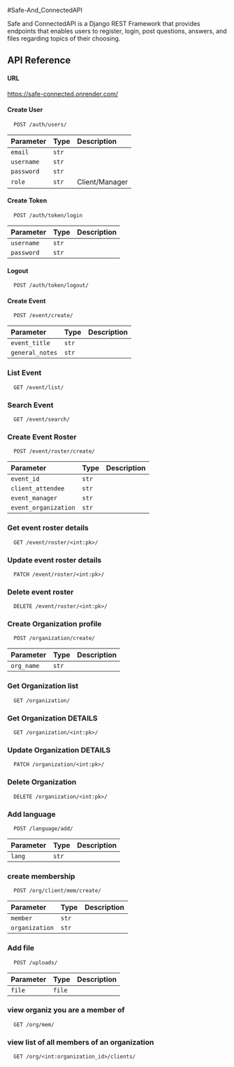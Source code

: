 #Safe-And_ConnectedAPI

Safe and ConnectedAPI is a Django REST Framework that provides endpoints that enables users to register, login, post questions, answers, and files regarding topics of their choosing.


## API Reference

#### URL

https://safe-connected.onrender.com/

#### Create User

```https://safe-connected.onrender.com/
  POST /auth/users/
```

| Parameter | Type     | Description                       |
| :-------- | :------- | :-------------------------------- |
| `email`   |`str`     |                                   |
|`username` |`str`     |                                   |
| `password`| `str`    |                                   |
| `role`    | `str`    |Client/Manager                     |


#### Create Token

```https://safe-connected.onrender.com/
  POST /auth/token/login
```

| Parameter | Type     | Description                       |
| :-------- | :------- | :-------------------------------- |
|`username` |`str`     |                                   |
| `password`| `str`    |                                   |

#### Logout

```https://safe-connected.onrender.com/
  POST /auth/token/logout/
```
#### Create Event

```https://safe-connected.onrender.com/
  POST /event/create/
```

| Parameter      | Type     | Description                       |
| :--------      | :------- | :-------------------------------- |
|`event_title`   |`str`     |                                   |
| `general_notes`| `str`    |                                   |

### List Event

```https://safe-connected.onrender.com/
  GET /event/list/
```
### Search Event

```https://safe-connected.onrender.com/
  GET /event/search/
```

### Create Event Roster

```https://safe-connected.onrender.com/
  POST /event/roster/create/
```

| Parameter        | Type     | Description                       |
| :--------        | :------- | :-------------------------------- |
|`event_id`           |`str`  |                                   |
| `client_attendee`   | `str` |                                   |
|`event_manager`      |`str`  |                                   |
| `event_organization`|`str`  |                                   |


### Get event roster details
```https://safe-connected.onrender.com/
  GET /event/roster/<int:pk>/
```

### Update event roster details
```https://safe-connected.onrender.com/
  PATCH /event/roster/<int:pk>/
```

### Delete event roster
```https://safe-connected.onrender.com/
  DELETE /event/roster/<int:pk>/
```

### Create Organization profile

```https://safe-connected.onrender.com/
  POST /organization/create/
```

| Parameter        | Type     | Description                       |
| :--------        | :------- | :-------------------------------- |
|`org_name`           |`str`  |                                   |

### Get Organization list

```https://safe-connected.onrender.com/
  GET /organization/
```

### Get Organization DETAILS

```https://safe-connected.onrender.com/
  GET /organization/<int:pk>/
```

### Update Organization DETAILS

```https://safe-connected.onrender.com/
  PATCH /organization/<int:pk>/
```

### Delete Organization 

```https://safe-connected.onrender.com/
  DELETE /organization/<int:pk>/
```

### Add language 

```https://safe-connected.onrender.com/
  POST /language/add/
```

| Parameter        | Type     | Description                       |
| :--------        | :------- | :-------------------------------- |
|`lang`            |`str`     |                                   |

### create membership

```https://safe-connected.onrender.com/
  POST /org/client/mem/create/
```

| Parameter        | Type     | Description                       |
| :--------        | :------- | :-------------------------------- |
|`member`          |`str`     |                                   |
|`organization`    |`str`     |                                   |

### Add file 

```https://safe-connected.onrender.com/
  POST /uploads/
```

| Parameter        | Type     | Description                       |
| :--------        | :------- | :-------------------------------- |
|`file`            |`file`    |                                   |

### view organiz you are a member of

```https://safe-connected.onrender.com/
  GET /org/mem/
```

### view list of all members of an organization

```https://safe-connected.onrender.com/
  GET /org/<int:organization_id>/clients/
```